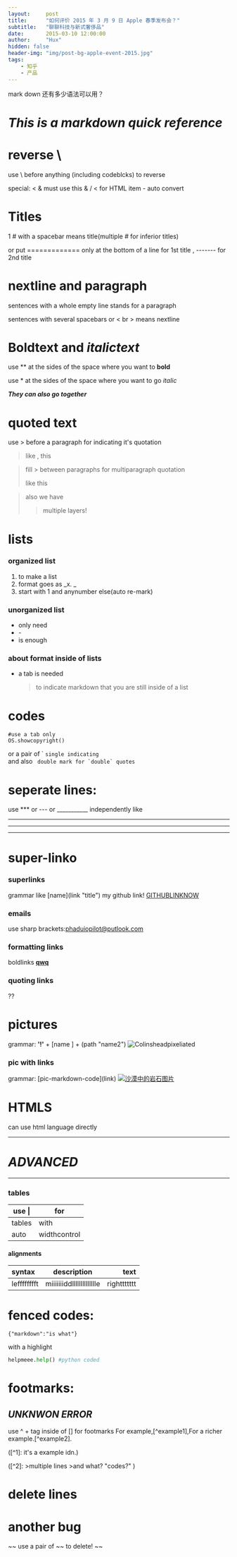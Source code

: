 ```yaml
---
layout:     post
title:      "如何评价 2015 年 3 月 9 日 Apple 春季发布会？"
subtitle:   "聊聊科技与新式奢侈品"
date:       2015-03-10 12:00:00
author:     "Hux"
hidden: false
header-img: "img/post-bg-apple-event-2015.jpg"
tags:
    - 知乎
    - 产品
---
```


mark down 还有多少语法可以用？

# ***This is a markdown quick reference***   

# reverse \
use \\ before anything (including codeblcks) to reverse

special: &lt; &amp; must use this
& / < for HTML item - auto convert

# Titles
 1 \# with a spacebar means title(multiple \# for inferior titles)   

 or put ============= only at the bottom of a line for 1st title , ------- for 2nd title    

# nextline and paragraph
 sentences with a whole empty line stands for a paragraph   

 sentences with several spacebars or < br > means nextline<br> 

# **Boldtext** and *italictext* 
 use \*\* at the sides of the space where you want to **bold**  

 use \* at the sides of the space where you want to go *italic*  

 ***They can also go together***   

# quoted text
use \> before a paragraph for indicating it's quotation

> like , this

>fill \> between paragraphs for multiparagraph quotation
>
> like this

>also we have
>>multiple layers!

# lists
### organized list
1. to make a list  
8. format goes as _x. _  
3. start with 1 and anynumber else(auto re-mark)
   
### unorganized list
- only need
- \- 
- is enough
  
### about format inside of lists
- a tab is needed
    > to indicate markdown that you are still inside of a list

# codes
    #use a tab only 
    OS.showcopyright()

or a pair of  \`  `single indicating`   
and also `` double mark for `double` quotes``

# seperate lines:
 use \*\*\* or \-\-\- or ___________ independently
 like

 ***

 ---

 _______


# super-linko
### superlinks
 grammar like \[name](link "title")
 my github link! [GITHUBLINKNOW](https://github.com/ "github")

### emails
use sharp brackets:<phaduiopilot@putlook.com>

### formatting links
boldlinks **[qwq](bilibili.com)**

### quoting links
??


# pictures

grammar: **'!'** + [name ] + (path "name2")
![Colinsheadpixeliated](assests/Chead.png "myhead!")
 
### pic with links
grammar: \[pic-markdown-code](link)
[![沙漠中的岩石图片](/assets/img/shiprock.jpg "Shiprock")](https://markdown.com.cn)


# HTMLS
 can use html language directly

______

# ***ADVANCED***

______

### tables
| use \| |  for |
|------ |------|
| tables|with |
|auto |widthcontrol|

#### alignments
| syntax | description | text|
|:--- | :----: |---:|
| lefffffffft  | miiiiiiiddlllllllllllllle | righttttttt| 


# fenced codes:
```
{"markdown":"is what"}
```

with a highlight

```python
helpmeee.help() #python coded
```

# footmarks:
## ***UNKNWON ERROR***
use ^ + tag inside of [] for footmarks
For example,[^example1],For a richer example.[^example2].


([^1]: it's a example idn.)

([^2]: >multiple lines 
    >and what? "codes?" )
    

# delete lines
# another bug
~~ use a pair of \~\~ to delete!  ~~


